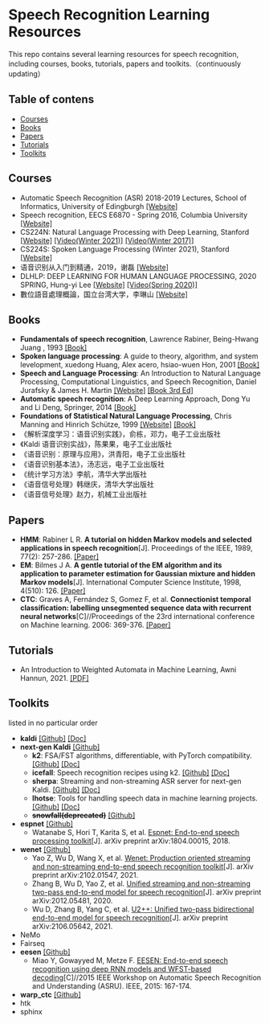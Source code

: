 # Speech Recognition Learning Resources

This repo contains several learning resources for speech recognition, including courses, books, tutorials, papers and toolkits.（continuously updating）

## Table of contens
- [Courses](#Courses)
- [Books](#Books)
- [Papers](#Papers)
- [Tutorials](#Tutorials)
- [Toolkits](#Toolkits)



## Courses

- Automatic Speech Recognition (ASR) 2018-2019 Lectures, School of Informatics, University of Edingburgh [[Website]](http://www.inf.ed.ac.uk/teaching/courses/asr/lectures-2019.html)
- Speech recognition, EECS E6870 - Spring 2016, Columbia University [[Website]](https://www.ee.columbia.edu/~stanchen/spring16/e6870/outline.html)
- CS224N: Natural Language Processing with Deep Learning, Stanford [[Website]](http://web.stanford.edu/class/cs224n/) [[Video(Winter 2021)]](https://www.youtube.com/playlist?list=PLoROMvodv4rOSH4v6133s9LFPRHjEmbmJ) [[Video(Winter 2017)]](https://www.youtube.com/watch?v=OQQ-W_63UgQ&list=PL3FW7Lu3i5Jsnh1rnUwq_TcylNr7EkRe6&index=1&t=77s)
- CS224S: Spoken Language Processing (Winter 2021), Stanford [[Website]](https://web.stanford.edu/class/cs224s/)
- 语音识别从入门到精通，2019，谢磊 [[Website]](https://www.shenlanxueyuan.com/course/381)
- DLHLP: DEEP LEARNING FOR HUMAN LANGUAGE PROCESSING, 2020 SPRING, Hung-yi Lee [[Website]](https://speech.ee.ntu.edu.tw/~hylee/dlhlp/2020-spring.php) [[Video(Spring 2020)]](https://www.youtube.com/playlist?list=PLJV_el3uVTsO07RpBYFsXg-bN5Lu0nhdG)
- 數位語音處理概論，国立台湾大学，李琳山 [[Website]](http://ocw.aca.ntu.edu.tw/ntu-ocw/ocw/cou/104S204)


## Books

- **Fundamentals of speech recognition**, Lawrence Rabiner, Being-Hwang Juang , 1993 [[Book]](book/Fundamentals_of_speech_recognition_1993.pdf)
- **Spoken language processing**: A guide to theory, algorithm, and system levelopment,  xuedong Huang, Alex acero, hsiao-wuen Hon, 2001 [[Book]](book/Spoken_Language_Processing_2001.pdf)
- **Speech and Language Processing**: An Introduction to Natural Language Processing, Computational Linguistics, and Speech Recognition, Daniel Jurafsky & James H. Martin [[Website]](https://web.stanford.edu/~jurafsky/slp3/) [[Book 3rd Ed]](book/stanford_slp3.pdf)
- **Automatic speech recognition**: A Deep Learning Approach, Dong Yu and Li Deng, Springer, 2014 [[Book]](book/automatic_speech_recognition_yu2015.pdf)
- **Foundations of Statistical Natural Language Processing**, Chris Manning and Hinrich Schütze, 1999 [[Website]](https://nlp.stanford.edu/fsnlp/) [[Book]](book/foundations_Of_Natural_Language_Processing_1999.pdf)
- 《解析深度学习：语音识别实践》，俞栋，邓力，电子工业出版社
- 《Kaldi 语音识别实战》，陈果果，电子工业出版社
- 《语音识别：原理与应用》，洪青阳，电子工业出版社
- 《语音识别基本法》，汤志远，电子工业出版社
- 《统计学习方法》李航，清华大学出版社
- 《语音信号处理》韩继庆，清华大学出版社
- 《语音信号处理》赵力，机械工业出版社

## Papers

- **HMM**: Rabiner L R. **A tutorial on hidden Markov models and selected applications in speech recognition**[J]. Proceedings of the IEEE, 1989, 77(2): 257-286. [[Paper]](https://courses.physics.illinois.edu/ece417/fa2017/rabiner89.pdf)
- **EM**: Bilmes J A. **A gentle tutorial of the EM algorithm and its application to parameter estimation for Gaussian mixture and hidden Markov models**[J]. International Computer Science Institute, 1998, 4(510): 126. [[Paper]](http://www.leap.ee.iisc.ac.in/sriram/teaching/MLSP_18/refs/GMM_Bilmes.pdf)
- **CTC**: Graves A, Fernández S, Gomez F, et al. **Connectionist temporal classification: labelling unsegmented sequence data with recurrent neural networks**[C]//Proceedings of the 23rd international conference on Machine learning. 2006: 369-376. [[Paper]](https://www.cs.toronto.edu/~graves/icml_2006.pdf)

## Tutorials

- An Introduction to Weighted Automata in Machine Learning, Awni Hannun, 2021. [[PDF]](https://awnihannun.com/writing/automata_ml/automata_in_machine_learning.pdf)

## Toolkits

listed in no particular order

- **kaldi** [[Github]](https://github.com/kaldi-asr/kaldi) [[Doc]](http://kaldi-asr.org/doc/)
- **next-gen Kaldi** [[Github]](https://github.com/k2-fsa)
  - **k2**: FSA/FST algorithms, differentiable, with PyTorch compatibility. [[Github]](https://github.com/k2-fsa/k2) [[Doc]](https://k2-fsa.github.io/k2) 
  - **icefall**: Speech recognition recipes using k2. [[Github]](https://github.com/k2-fsa/icefall) [[Doc]](https://k2-fsa.github.io/icefall/)
  - **sherpa**: Streaming and non-streaming ASR server for next-gen Kaldi. [[Github]](https://github.com/k2-fsa/sherpa) [[Doc]](https://k2-fsa.github.io/sherpa/)
  - **lhotse**: Tools for handling speech data in machine learning projects. [[Github]](https://github.com/lhotse-speech/lhotse) [[Doc]](https://lhotse.readthedocs.io/en/latest/)
  - **~~snowfall(deprecated)~~** [[Github]](https://github.com/k2-fsa/snowfall)
- **espnet** [[Github]](https://github.com/espnet/espnet)
  - Watanabe S, Hori T, Karita S, et al. [Espnet: End-to-end speech processing toolkit](https://arxiv.org/abs/1804.00015)[J]. arXiv preprint arXiv:1804.00015, 2018.
- **wenet** [[Github]](https://github.com/wenet-e2e/wenet)
  - Yao Z, Wu D, Wang X, et al. [Wenet: Production oriented streaming and non-streaming end-to-end speech recognition toolkit](https://arxiv.org/abs/2102.01547)[J]. arXiv preprint arXiv:2102.01547, 2021.
  - Zhang B, Wu D, Yao Z, et al. [Unified streaming and non-streaming two-pass end-to-end model for speech recognition](https://arxiv.org/abs/2012.05481)[J]. arXiv preprint arXiv:2012.05481, 2020.
  - Wu D, Zhang B, Yang C, et al. [U2++: Unified two-pass bidirectional end-to-end model for speech recognition](https://arxiv.org/abs/2106.05642)[J]. arXiv preprint arXiv:2106.05642, 2021.
- NeMo
- Fairseq
- **eesen** [[Github]](https://github.com/srvk/eesen)
  - Miao Y, Gowayyed M, Metze F. [EESEN: End-to-end speech recognition using deep RNN models and WFST-based decoding](https://arxiv.org/abs/1507.08240)[C]//2015 IEEE Workshop on Automatic Speech Recognition and Understanding (ASRU). IEEE, 2015: 167-174.
- **warp_ctc** [[Github]](https://github.com/baidu-research/warp-ctc)
- htk
- sphinx 

